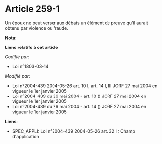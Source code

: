 # Article 259-1

Un époux ne peut verser aux débats un élément de preuve qu'il aurait obtenu par violence ou fraude.

**Nota:**



**Liens relatifs à cet article**

_Codifié par_:

  - Loi n°1803-03-14

_Modifié par_:

  - Loi n°2004-439 2004-05-26 art. 10 I, art. 14 I, III JORF 27 mai 2004 en vigueur le 1er janvier 2005
  - Loi n°2004-439 du 26 mai 2004 - art. 10 () JORF 27 mai 2004 en vigueur le 1er janvier 2005
  - Loi n°2004-439 du 26 mai 2004 - art. 14 () JORF 27 mai 2004 en vigueur le 1er janvier 2005

**Liens**:

  - SPEC_APPLI: Loi n°2004-439 2004-05-26 art. 32 I : Champ d'application
